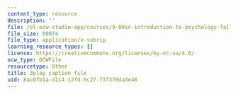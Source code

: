 ```yaml
---
content_type: resource
description: ''
file: /ol-ocw-studio-app/courses/9-00sc-introduction-to-psychology-fall-2011/8ac0fb1ad11412fd5c2773f370da3e48_gRe7dy2HSTg.srt
file_size: 99074
file_type: application/x-subrip
learning_resource_types: []
license: https://creativecommons.org/licenses/by-nc-sa/4.0/
ocw_type: OCWFile
resourcetype: Other
title: 3play caption file
uid: 8ac0fb1a-d114-12fd-5c27-73f370da3e48
---
```

